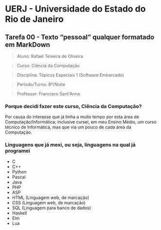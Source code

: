 # UERJ - Universidade do Estado do Rio de Janeiro

## Tarefa 00 - Texto “pessoal” qualquer formatado em MarkDown

> Aluno: Rafael Teixeira de Oliveira

> Curso: Ciência da Computação

> Disciplina: Tópicos Especiais 1 (Software Embarcado)

> Período/Turno: 8º/Noite

> Professor: Francisco Sant'Anna

### Porque decidi fazer este curso, Ciência da Computação?
Por causa do interesse que já tinha a muito tempo por esta área de Computação/Informática; inclusive cursei, em meu Ensino Médio, um curso técnico de Informática, mas que via um pouco de cada área da Computação.

### Linguagens que já mexi, ou seja, linguagens na qual já programei
* C
* C++
* Python
* Pascal
* Java
* PHP
* ASP
* HTML (Linguagem web, de marcação)
* CSS (Linguagem web, de marcação)
* SQL (Linguagem para banco de dados)
* Haskell
* Elm
* Lua